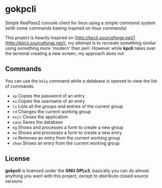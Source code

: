 # gokpcli

Simple KeePass2 console client for linux using a simple command system
(with some commands beeing inspired on linux commands)

This project is heavily inspired on [http://kpcli.sourceforge.net/](http://kpcli.sourceforge.net/), 
my attempt is to recreate something similar using something more 'modern' than perl.
However while **kpcli** takes over the terminal creating a new screen, my approach does not

## Commands

You can use the `help` command while a database is opened to view the list of commands:

- `xp` Copies the password of an entry
- `xu` Copies the username of an entry
- `ls` Lists all the groups and entries of the current group
- `cd` Changes the current working group
- `exit` Closes the application
- `save` Saves the database
- `ng` Shows and processes a form to create a new group
- `ne` Shows and processes a form to create a new entry
- `rm` Removes an entry from the current working group
- `show` Shows an entry from the current working group

## License

**gokpcli** is licensed under the **GNU GPLv3**, basically you can do almost anything you want
with this project, except to distribute closed source versions
